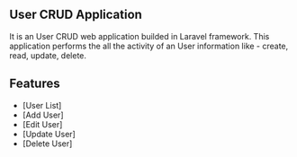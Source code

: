 ## User CRUD Application

It is an User CRUD web application builded in Laravel framework.
This application performs the all the activity of an User information
like - create, read, update, delete.

## Features

-   [User List]
-   [Add User]
-   [Edit User]
-   [Update User]
-   [Delete User]
